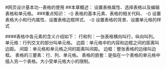 #网页设计基本功--表格的使用
##本章概述：
    设置表格属性、选择表格以及编辑表格和单元格。
###重点知识：
    -() 表格的基本元素、表格的相关代码、
    -() 设置表格大小和行内属性、设置表格边框样式、
    -() 设置表格的背景、设置单元格的样式

####表格中各元素的含义介绍如下：
    行和列：一张表格横向叫行，纵向叫列。
    单元格：行列交叉的部分叫单元格。
    边距：单元格中的内容和边框之间的距离叫边距。
    间距：单元格和单元格之间的距离叫间距。
    边框：整张表格的边缘叫边框。
    表格的三要素：行、列、单元格。
    表格的嵌套：是指在一个表格的单元格中插入另一个表格。大小受单元格大小的限制。
